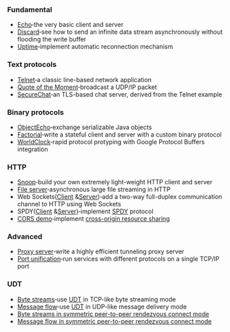 ### Fundamental

- [Echo](http://netty.io/4.1/xref/io/netty/example/echo/package-summary.html)‐the very basic client and server
- [Discard](http://netty.io/4.1/xref/io/netty/example/discard/package-summary.html)‐see how to send an infinite data stream asynchronously without flooding the write buffer
- [Uptime](http://netty.io/4.1/xref/io/netty/example/uptime/package-summary.html)‐implement automatic reconnection mechanism

### Text protocols

- [Telnet](http://netty.io/4.1/xref/io/netty/example/telnet/package-summary.html)‐a classic line-based network application
- [Quote of the Moment](http://netty.io/4.1/xref/io/netty/example/qotm/package-summary.html)‐broadcast a UDP/IP packet
- [SecureChat](http://netty.io/4.1/xref/io/netty/example/securechat/package-summary.html)‐an TLS-based chat server, derived from the Telnet example

### Binary protocols

- [ObjectEcho](http://netty.io/4.1/xref/io/netty/example/objectecho/package-summary.html)‐exchange serializable Java objects
- [Factorial](http://netty.io/4.1/xref/io/netty/example/factorial/package-summary.html)‐write a stateful client and server with a custom binary protocol
- [WorldClock](http://netty.io/4.1/xref/io/netty/example/worldclock/package-summary.html)‐rapid protocol protyping with Google Protocol Buffers integration

### HTTP

- [Snoop](http://netty.io/4.1/xref/io/netty/example/http/snoop/package-summary.html)‐build your own extremely light-weight HTTP client and server
- [File server](http://netty.io/4.1/xref/io/netty/example/http/file/package-summary.html)‐asynchronous large file streaming in HTTP
- Web Sockets([Client](http://netty.io/4.1/xref/io/netty/example/http/websocketx/client/package-summary.html) &[Server](http://netty.io/4.1/xref/io/netty/example/http/websocketx/server/package-summary.html))‐add a two-way full-duplex communication channel to HTTP using Web Sockets
- SPDY([Client](http://netty.io/4.1/xref/io/netty/example/spdy/client/package-summary.html) &[Server](http://netty.io/4.1/xref/io/netty/example/spdy/server/package-summary.html))‐implement [SPDY](http://en.wikipedia.org/wiki/SPDY) protocol
- [CORS demo](http://netty.io/4.1/xref/io/netty/example/http/cors/package-summary.html)‐implement [cross-origin resource sharing](http://en.wikipedia.org/wiki/Cross-origin_resource_sharing)

### Advanced

- [Proxy server](http://netty.io/4.1/xref/io/netty/example/proxy/package-summary.html)‐write a highly efficient tunneling proxy server
- [Port unification](http://netty.io/4.1/xref/io/netty/example/portunification/package-summary.html)‐run services with different protocols on a single TCP/IP port

### UDT

- [Byte streams](http://netty.io/4.1/xref/io/netty/example/udt/echo/bytes/package-summary.html)‐use [UDT](http://en.wikipedia.org/wiki/UDP-based_Data_Transfer_Protocol) in TCP-like byte streaming mode
- [Message flow](http://netty.io/4.1/xref/io/netty/example/udt/echo/message/package-summary.html)‐use [UDT](http://en.wikipedia.org/wiki/UDP-based_Data_Transfer_Protocol) in UDP-like message delivery mode
- [Byte streams in symmetric peer-to-peer rendezvous connect mode](http://netty.io/4.1/xref/io/netty/example/udt/echo/rendezvousBytes/package-summary.html)
- [Message flow in symmetric peer-to-peer rendezvous connect mode](http://netty.io/4.1/xref/io/netty/example/udt/echo/rendezvous/package-summary.html)